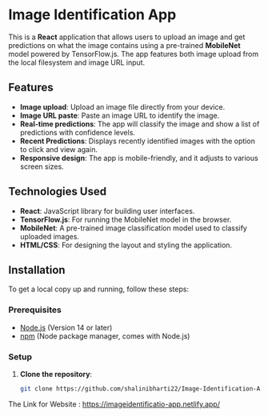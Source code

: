 # Image Identification App

This is a **React** application that allows users to upload an image and get predictions on what the image contains using a pre-trained **MobileNet** model powered by TensorFlow.js. The app features both image upload from the local filesystem and image URL input.

## Features
- **Image upload**: Upload an image file directly from your device.
- **Image URL paste**: Paste an image URL to identify the image.
- **Real-time predictions**: The app will classify the image and show a list of predictions with confidence levels.
- **Recent Predictions**: Displays recently identified images with the option to click and view again.
- **Responsive design**: The app is mobile-friendly, and it adjusts to various screen sizes.

## Technologies Used
- **React**: JavaScript library for building user interfaces.
- **TensorFlow.js**: For running the MobileNet model in the browser.
- **MobileNet**: A pre-trained image classification model used to classify uploaded images.
- **HTML/CSS**: For designing the layout and styling the application.

## Installation

To get a local copy up and running, follow these steps:

### Prerequisites
- [Node.js](https://nodejs.org/) (Version 14 or later)
- [npm](https://www.npmjs.com/) (Node package manager, comes with Node.js)

### Setup

1. **Clone the repository**:
   ```bash
   git clone https://github.com/shalinibharti22/Image-Identification-App.git


The Link for  Website : https://imageidentificatio-app.netlify.app/

